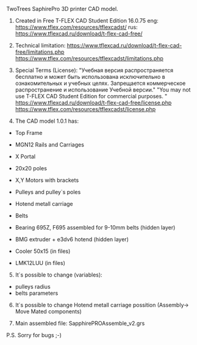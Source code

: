 TwoTrees SaphirePro 3D printer CAD model.

1. Created in Free T-FLEX CAD Student Edition 16.0.75
eng: https://www.tflex.com/resources/tflexcadst/
rus: https://www.tflexcad.ru/download/t-flex-cad-free/

2. Technical limitation:
https://www.tflexcad.ru/download/t-flex-cad-free/limitations.php
https://www.tflex.com/resources/tflexcadst/limitations.php

3. Special Terms (License):
"Учебная версия распространяется бесплатно и может быть использована исключительно в ознакомительных и учебных целях. Запрещается коммерческое распространение и использование Учебной версии."
"You may not use T-FLEX CAD Student Edition for commercial purposes.
"
https://www.tflexcad.ru/download/t-flex-cad-free/license.php
https://www.tflex.com/resources/tflexcadst/license.php


4. The CAD model 1.0.1 has:
- Top Frame
- MGN12 Rails and Carriages
- X Portal
- 20x20 poles
- X,Y Motors with brackets
- Pulleys and pulley`s poles
- Hotend metall carriage
- Belts

- Bearing 695Z, F695 assembled for 9-10mm belts (hidden layer)
- BMG extruder + e3dv6 hotend (hidden layer)
- Cooler 50x15 (in files)
- LMK12LUU (in files)

5. It`s possible to change (variables):
- pulleys radius
- belts parameters

6. It`s possible to change Hotend metall carriage possition (Assembly-> Move Mated components)

7. Main assembled file: SapphirePROAssemble_v2.grs

P.S. Sorry for bugs ;-)